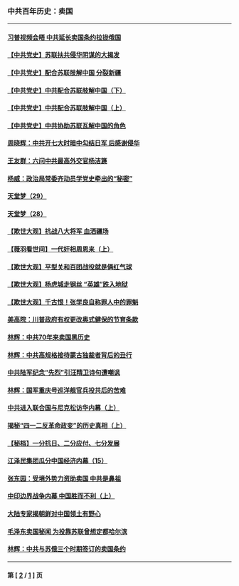 ### 中共百年历史：卖国
---
#### [习普视频会晤 中共延长卖国条约拉拢俄国](../../pages/nf1176117/n13060971.md?10290430) 
#### [【中共党史】苏联扶共侵华阴谋的大揭发](../../pages/nf1176117/n13056050.md?10290430) 
#### [【中共党史】配合苏联肢解中国 分裂新疆](../../pages/nf1176117/n13040700.md?10290430) 
#### [【中共党史】中共配合苏联肢解中国（下）](../../pages/nf1176117/n13035660.md?10290430) 
#### [【中共党史】中共配合苏联肢解中国（上）](../../pages/nf1176117/n13030262.md?10290430) 
#### [【中共党史】中共协助苏联瓦解中国的角色](../../pages/nf1176117/n13018109.md?10290430) 
#### [周晓辉：中共开七大时暗中勾结日军 后感谢侵华](../../pages/nf1176117/n12921960.md?10290430) 
#### [王友群：六问中共最高外交官杨洁篪](../../pages/nf1176117/n12836495.md?10290430) 
#### [杨威：政治局常委齐动员学党史牵出的“秘密”](../../pages/nf1176117/n12764642.md?10290430) 
#### [天堂梦（29）](../../pages/nf1176117/n12408465.md?10290430) 
#### [天堂梦（28）](../../pages/nf1176117/n12408309.md?10290430) 
#### [【欺世大观】抗战八大将军 血洒疆场](../../pages/nf1176117/n12357044.md?10290430) 
#### [【薇羽看世间】一代奸相周恩来（上）](../../pages/nf1176117/n12401109.md?10290430) 
#### [【欺世大观】平型关和百团战役就是俩红气球](../../pages/nf1176117/n12359157.md?10290430) 
#### [【欺世大观】杨虎城走钢丝 “英雄”跌入地狱](../../pages/nf1176117/n12358840.md?10290430) 
#### [【欺世大观】千古恨！张学良自称罪人中的罪魁](../../pages/nf1176117/n12358629.md?10290430) 
#### [美高院：川普政府有权更改奥式健保的节育条款](../../pages/nf1176117/n12242171.md?10290430) 
#### [林辉：中共70年来卖国黑历史](../../pages/nf1176117/n11552181.md?10290430) 
#### [林辉：中共高规格接待蒙古独裁者背后的丑行](../../pages/nf1176117/n11225005.md?10290430) 
#### [中共陆军纪念“先烈”引汪精卫诗句遭嘲讽](../../pages/nf1176117/n11153345.md?10290430) 
#### [林辉：国军重庆号巡洋舰官兵投共后的苦难](../../pages/nf1176117/n10997801.md?10290430) 
#### [中共进入联合国与尼克松访华内幕（上）](../../pages/nf1176117/n10138788.md?10290430) 
#### [揭秘“四一二反革命政变”的历史真相（上）](../../pages/nf1176117/n9996650.md?10290430) 
#### [【秘档】一分抗日、二分应付、七分发展](../../pages/nf1176117/n9331484.md?10290430) 
#### [江泽民集团瓜分中国经济内幕（15）](../../pages/nf1176117/n9268584.md?10290430) 
#### [张东园：受境外势力资助卖国 中共是鼻祖](../../pages/nf1176117/n9272480.md?10290430) 
#### [中印边界战争内幕 中国胜而不利（上）](../../pages/nf1176117/n9252458.md?10290430) 
#### [大陆专家揭朝鲜对中国领土有野心](../../pages/nf1176117/n9074056.md?10290430) 
#### [毛泽东卖国秘闻 为投靠苏联曾想定都哈尔滨](../../pages/nf1176117/n9058631.md?10290430) 
#### [林辉：中共与苏俄三个时期签订的卖国条约](../../pages/nf1176117/n9036062.md?10290430) 

---
#### 第 [ [2](./2.md?10290430) / [1](./1.md?10290430) ] 页
